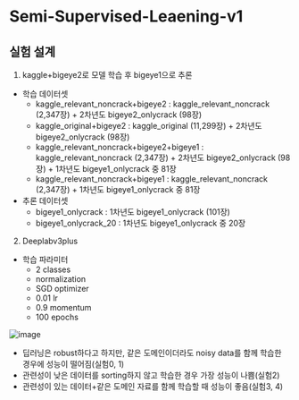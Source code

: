 # Semi-Supervised-Leaening-v1

## 실험 설계

1. kaggle+bigeye2로 모델 학습 후 bigeye1으로 추론

- 학습 데이터셋
    - kaggle_relevant_noncrack+bigeye2 : kaggle_relevant_noncrack (2,347장) + 2차년도 bigeye2_onlycrack (98장)
    - kaggle_original+bigeye2 : kaggle_original (11,299장) + 2차년도 bigeye2_onlycrack (98장)
    - kaggle_relevant_noncrack+bigeye2+bigeye1 : kaggle_relevant_noncrack (2,347장) + 2차년도 bigeye2_onlycrack (98장) + 1차년도 bigeye1_onlycrack  중 81장
    - kaggle_relevant_noncrack+bigeye1 : kaggle_relevant_noncrack (2,347장) + 1차년도 bigeye1_onlycrack  중 81장
- 추론 데이터셋
    - bigeye1_onlycrack : 1차년도 bigeye1_onlycrack (101장)
    - bigeye1_onlycrack_20 : 1차년도 bigeye1_onlycrack  중 20장
    
2. Deeplabv3plus 
 - 학습 파라미터
    - 2 classes
    - normalization
    - SGD optimizer
    - 0.01 lr
    - 0.9 momentum
    - 100 epochs
    
![image](https://user-images.githubusercontent.com/94159857/176847486-070f4a34-f80f-48ed-9264-5029c61ec1c1.png)
 
 
- 딥러닝은 robust하다고 하지만, 같은 도메인이더라도 noisy data를 함께 학습한 경우에 성능이 떨어짐(실험0, 1)
- 관련성이 낮은 데이터를 sorting하지 않고 학습한 경우 가장 성능이 나쁨(실험2)
- 관련성이 있는 데이터+같은 도메인 자료를 함께 학습할 때 성능이 좋음(실험3, 4)
